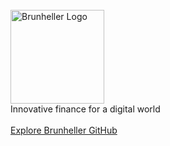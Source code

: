 <br />
<div align="left">
  <a href="https://brunheller.com">
    <picture>
      <source 
        media="(prefers-color-scheme: dark)" 
        srcset="https://github.com/user-attachments/assets/bd7c7174-6936-4651-855c-d45fe0d31dfb" width="150" 
        alt="Brunheller Logo">
      <img src="https://github.com/user-attachments/assets/8d9ad6e2-3df7-435f-a1a2-63a99164b7fc" width="150" 
      alt="Brunheller Logo">
    </picture>
  </a>
</div>
<div align="left">
  Innovative finance for a digital world
  <br /><br />
  <a href="https://github.com/brunheller" target="_blank">Explore Brunheller GitHub</a>
</div>
<br />